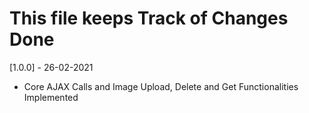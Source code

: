 # This file keeps Track of Changes Done

[1.0.0] - 26-02-2021
- Core AJAX Calls and Image Upload, Delete and Get Functionalities Implemented